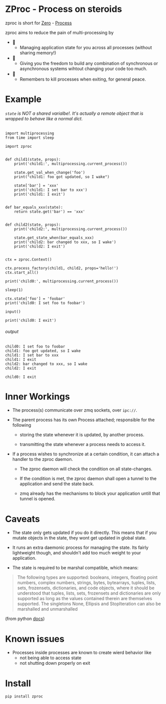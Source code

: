 # ZProc - Process on steroids
zproc is short for [Zero](http://zguide.zeromq.org/page:all#The-Zen-of-Zero) - [Process](https://docs.python.org/3.6/library/multiprocessing.html#multiprocessing.Process)

zproc aims to reduce the pain of multi-processing by

- 🌠
    - Managing application state for you across all processes (without sharing memory!)
- 🌠
    - Giving you the freedom to build any combination of synchronous or asynchronous systems wihtout changing your code too much.
- 🌠
    - Remembers to kill processes when exiting, for general peace.

# Example
###### `state` is NOT a shared varialbe!. It's actually a remote object that is wrapped to behave like a normal dict.


```
import multiprocessing
from time import sleep

import zproc


def child1(state, props):
    print('child1:', multiprocessing.current_process())

    state.get_val_when_change('foo')
    print("child1: foo got updated, so I wake")

    state['bar'] = 'xxx'
    print('child1: I set bar to xxx')
    print('child1: I exit')


def bar_equals_xxx(state):
    return state.get('bar') == 'xxx'


def child2(state, props):
    print('child2:', multiprocessing.current_process())

    state.get_state_when(bar_equals_xxx)
    print('child2: bar changed to xxx, so I wake')
    print('child2: I exit')


ctx = zproc.Context()

ctx.process_factory(child1, child2, props='hello!')
ctx.start_all()

print('child0:', multiprocessing.current_process())

sleep(1)

ctx.state['foo'] = 'foobar'
print('child0: I set foo to foobar')

input()

print('child0: I exit')
```

###### output
```
child0: I set foo to foobar
child1: foo got updated, so I wake
child1: I set bar to xxx
child1: I exit
child2: bar changed to xxx, so I wake
child2: I exit

child0: I exit
```

# Inner Workings

- The process(s) communicate over zmq sockets, over `ipc://`.

- The parent process has its own Process attached; responsible for the following

    - storing the state whenever it is updated, by another process.

    - transmitting the state whenever a process needs to access it.

- If a process wishes to synchronize at a certain condition, it can attach a handler to the zproc daemon.

    - The zproc daemon will check the condition on all state-changes.

    - If the condition is met, the zproc daemon shall open a tunnel to the application and send the state back.

    - zmq already has the mechanisms to block your application untill that tunnel is opened.

# Caveats

- The state only gets updated if you do it directly. This means that if you mutate objects in the state, they wont get updated in global state.

- It runs an extra daemonic process for managing the state. Its fairly lightweight though, and shouldn't add too much weight to your application.

- The state is required to be marshal compatible, which means:

> The following types are supported: booleans, integers, floating point numbers, complex numbers, strings, bytes, bytearrays, tuples, lists, sets, frozensets, dictionaries, and code objects, where it should be understood that tuples, lists, sets, frozensets and dictionaries are only supported as long as the values contained therein are themselves supported. The singletons None, Ellipsis and StopIteration can also be marshalled and unmarshalled

(from python [docs](https://docs.python.org/3/library/marshal.html))

# Known issues

- Processes inside processes are known to create wierd behavior like
    - not being able to access state
    - not shutting down properly on exit


# Install
`pip install zproc`
